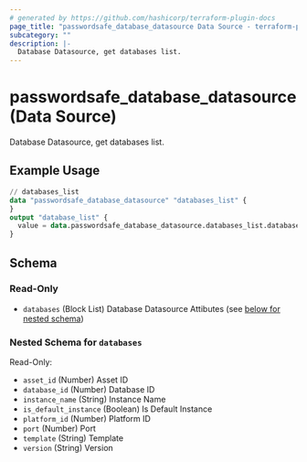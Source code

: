 ```yaml
---
# generated by https://github.com/hashicorp/terraform-plugin-docs
page_title: "passwordsafe_database_datasource Data Source - terraform-provider-passwordsafe"
subcategory: ""
description: |-
  Database Datasource, get databases list.
---
```


# passwordsafe_database_datasource (Data Source)

Database Datasource, get databases list.

## Example Usage

```terraform
// databases_list
data "passwordsafe_database_datasource" "databases_list" {
}
output "database_list" {
  value = data.passwordsafe_database_datasource.databases_list.databases[1].instance_name
}
```

<!-- schema generated by tfplugindocs -->
## Schema

### Read-Only

- `databases` (Block List) Database Datasource Attibutes (see [below for nested schema](#nestedblock--databases))

<a id="nestedblock--databases"></a>
### Nested Schema for `databases`

Read-Only:

- `asset_id` (Number) Asset ID
- `database_id` (Number) Database ID
- `instance_name` (String) Instance Name
- `is_default_instance` (Boolean) Is Default Instance
- `platform_id` (Number) Platform ID
- `port` (Number) Port
- `template` (String) Template
- `version` (String) Version
